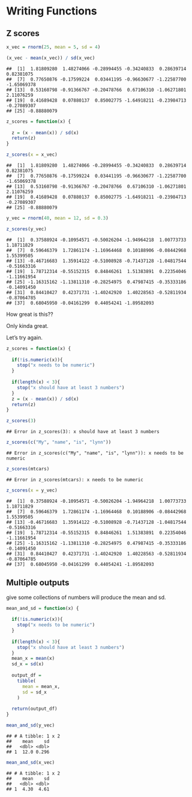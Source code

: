Writing Functions
================

## Z scores

``` r
x_vec = rnorm(25, mean = 5, sd = 4)

(x_vec - mean(x_vec)) / sd(x_vec)
```

    ##  [1]  1.81809280  1.48274066 -0.28994455 -0.34240833  0.28639714  0.82381075
    ##  [7]  0.77650876 -0.17599224  0.03441195 -0.96630677 -1.22587700 -1.65069378
    ## [13]  0.53160798 -0.91366767 -0.20478766  0.67106310 -1.06271801  2.11076259
    ## [19]  0.41689428  0.07880137  0.85002775 -1.64918211 -0.23984713 -0.27089307
    ## [25] -0.88880079

``` r
z_scores = function(x) {
  
  z = (x - mean(x)) / sd(x)
  return(z)
}

z_scores(x = x_vec)
```

    ##  [1]  1.81809280  1.48274066 -0.28994455 -0.34240833  0.28639714  0.82381075
    ##  [7]  0.77650876 -0.17599224  0.03441195 -0.96630677 -1.22587700 -1.65069378
    ## [13]  0.53160798 -0.91366767 -0.20478766  0.67106310 -1.06271801  2.11076259
    ## [19]  0.41689428  0.07880137  0.85002775 -1.64918211 -0.23984713 -0.27089307
    ## [25] -0.88880079

``` r
y_vec = rnorm(40, mean = 12, sd = 0.3)

z_scores(y_vec)
```

    ##  [1]  0.37588924 -0.10954571 -0.50026204 -1.94964218  1.00773733  1.18711829
    ##  [7]  0.59646379  1.72861174 -1.16964468  0.10188906 -0.08442968  1.55399505
    ## [13] -0.46716683  1.35914122 -0.51008928 -0.71437128 -1.04817544 -0.51663316
    ## [19]  1.78712314 -0.55152315  0.84846261  1.51383891  0.22354046 -1.11661954
    ## [25] -1.16315162 -1.13811310 -0.28254975  0.47987415 -0.35333186 -0.14091450
    ## [31]  0.84410427  0.42371731 -1.40242920  1.40228563 -0.52811934 -0.87064785
    ## [37]  0.68045950 -0.04161299  0.44054241 -1.89582093

How great is this??

Only kinda great.

Let’s try again.

``` r
z_scores = function(x) {
  
  if(!is.numeric(x)){
    stop("x needs to be numeric")
  }
  
  if(length(x) < 3){
    stop("x should have at least 3 numbers")
  }
  z = (x - mean(x)) / sd(x)
  return(z)
}
```

``` r
z_scores(3)
```

    ## Error in z_scores(3): x should have at least 3 numbers

``` r
z_scores(c("My", "name", "is", "lynn"))
```

    ## Error in z_scores(c("My", "name", "is", "lynn")): x needs to be numeric

``` r
z_scores(mtcars)
```

    ## Error in z_scores(mtcars): x needs to be numeric

``` r
z_scores(x = y_vec)
```

    ##  [1]  0.37588924 -0.10954571 -0.50026204 -1.94964218  1.00773733  1.18711829
    ##  [7]  0.59646379  1.72861174 -1.16964468  0.10188906 -0.08442968  1.55399505
    ## [13] -0.46716683  1.35914122 -0.51008928 -0.71437128 -1.04817544 -0.51663316
    ## [19]  1.78712314 -0.55152315  0.84846261  1.51383891  0.22354046 -1.11661954
    ## [25] -1.16315162 -1.13811310 -0.28254975  0.47987415 -0.35333186 -0.14091450
    ## [31]  0.84410427  0.42371731 -1.40242920  1.40228563 -0.52811934 -0.87064785
    ## [37]  0.68045950 -0.04161299  0.44054241 -1.89582093

## Multiple outputs

give some collections of numbers will produce the mean and sd.

``` r
mean_and_sd = function(x) {
  
  if(!is.numeric(x)){
    stop("x needs to be numeric")
  }
  
  if(length(x) < 3){
    stop("x should have at least 3 numbers")
  }
  mean_x = mean(x)
  sd_x = sd(x)
  
  output_df = 
    tibble(
      mean = mean_x,
      sd = sd_x
    )
  
  return(output_df)
}

mean_and_sd(y_vec)
```

    ## # A tibble: 1 x 2
    ##    mean    sd
    ##   <dbl> <dbl>
    ## 1  12.0 0.296

``` r
mean_and_sd(x_vec)
```

    ## # A tibble: 1 x 2
    ##    mean    sd
    ##   <dbl> <dbl>
    ## 1  4.30  4.61
